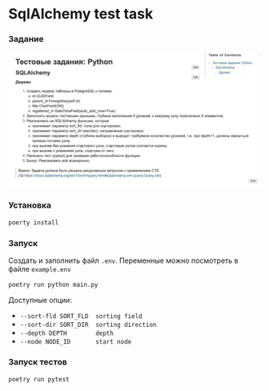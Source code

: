 # SqlAlchemy test task

### Задание

![image](task.jpeg)

### Установка

```bash
poerty install
```

### Запуск

Создать и заполнить файл `.env`. Переменные можно посмотреть в файле `example.env`

```bash
poetry run python main.py
```

Доступные опции:
* `--sort-fld SORT_FLD  sorting field`
* `--sort-dir SORT_DIR  sorting direction`
* `--depth DEPTH        depth`
* `--node NODE_ID       start node`

### Запуск тестов

```bash
poetry run pytest
```
